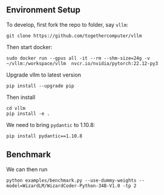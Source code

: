
## Environment Setup

To develop, first fork the repo to folder, say `vllm`:

```
git clone https://github.com/togethercomputer/vllm
```

Then start docker: 

```
sudo docker run --gpus all -it --rm --shm-size=24g -v ~/vllm:/workspace/vllm  nvcr.io/nvidia/pytorch:22.12-py3
```

Upgrade vllm to latest version
```
pip install --upgrade pip
```

Then install
```
cd vllm
pip install -e .
```

We need to bring `pydantic` to 1.10.8:

```
pip install pydantic==1.10.8
```

## Benchmark

We can then run

```
python examples/benchmark.py --use-dummy-weights --model=WizardLM/WizardCoder-Python-34B-V1.0 -tp 2
```
